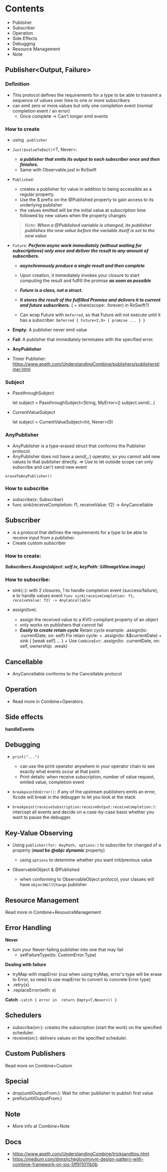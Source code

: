 
# Contents
- Publisher
- Subscriber
- Operation
- Side Effects
- Debugging
- Resource Management
- Note

## Publisher<Output, Failure>

### Definition

- This protocol defines the requirements for a type to be able to transmit a sequence of values over time to one or more subscribers
- can emit zero or more values but only one completion event (normal completion event / an error)
    + Once complete -> Can't longer emit events

### How to create

- using `.publisher`

- `Just($valueToEmit)`<T, Never>:
    + ***a publisher that emits its output to each subscriber once and then finishes.***
    + Same with Observable.just in RxSwift

- `Published`:
    + creates a publisher for value in addition to being accessible as a regular property.
    + Use the $ prefix on the @Published property to gain access to its underlying publisher
    + the values emitted will be the initial value at subscription time followed by new values when the property changes
    > Note: ***When a @Published variable is changed, its publisher publishes the new value before the variable itself is set to the new value***

- `Future`: ***Perform async work immediately (without waiting for subscriptions) only once and deliver the result to any amount of subscribers.***
    + ***asynchronously produce a single result and then complete***
    + Upon creation, it immediately invokes your closure to start computing the result and fulfill the promise ***as soon as possible***
    + ***Future is a class, not a struct.***
    + ***It stores the result of the fulfilled Promise and delivers it to current and future subscribers.*** ( = share(scope: .forever) in RxSwift?)
    
    + Can wrap Future with `Deferred`, so that Future will not execute until it has a subscriber.
    `
    Deferred {
        Future<I,O> { promise ... }
    }
    `
- **Empty**: A publisher never emit value

- **Fail**: A publisher that immediately terminates with the specified error.

- **AnyPublisher**

- Timer Publisher: https://www.apeth.com/UnderstandingCombine/publishers/publisherstimer.html

### Subject

- PassthroughSubject

    let subject = PassthroughSubject<String, MyError>()
    subject.send(...)

- CurrentValueSubject

    let subject = CurrentValueSubject<Int, Never>(0)

### AnyPublisher

- AnyPublisher is a type-erased struct that conforms the Publisher protocol.
- AnyPublisher does not have a send(_:) operator, so you cannot add new values to that publisher directly. => Use to let outside scope can only subscribe and can't send new event

`eraseToAnyPublisher()`


### How to subscribe

- subscribe(x: Subscriber)
- func sink(receiveCompletion: f1, receiveValue: f2) -> AnyCancellable

## Subscriber

- is a protocol that defines the requirements for a type to be able to receive input from a publisher.
- Create custom subscriber

### How to create:

***Subscribers.Assign(object: self.iv, keyPath: \UIImageView.image)***

### How to subscribe:

- sink(_:_:): with 2 closures, 1 to handle completion event (success/failure), e to handle values event
    `
    func sink(receiveCompletion: f1, receiveValue: f2) -> AnyCancellable
    `
    
- assign(to:on:):
    + assign the received value to a KVO-compliant property of an object
    + only works on publishers that cannot fail
    + ***Easily to create retain cycle***
        Retain cycle example:  .assign(to: \.currentDate, on: self)
        Fix retain cycle:
            + .assign(to: &$currentDate)
            + sink { [weak self] ... }
            + Use `CombineExt`: .assign(to: \.currentDate, on: self, ownership: .weak)

## Cancellable

- AnyCancellable conforms to the Cancellable protocol

## Operation

- Read more in Combine+Operators.

## Side effects

**handleEvents**

## Debugging

- `print("...")`
    + can use the print operator anywhere in your operator chain to see exactly what events occur at that point.
    + Print details: when receive subscription, number of value request, emited value, completion event

- `breakpointOnError()`:  if any of the upstream publishers emits an error, Xcode will break in the debugger to let you look at the stack

- `breakpoint(receiveSubscription:receiveOutput:receiveCompletion:)`:  intercept all events and decide on a case-by-case basis whether you want to pause the debugger.

## Key-Value Observing

- Using `publisher(for: KeyPath, options:)` to subscribe for changed of a property (***must be @objc dynamic*** property)
    + using `options` to determine whether you want init/previous value

- ObservableObject & @Published
    + when conforming to ObservableObject protocol, your classes will have `objectWillChange` publisher

## Resource Management

Read more in Combine+ResourceManagement

## Error Handling

**Never**
- turn your Never-failing publisher into one that may fail
    + setFailureType(to: CustomError.Type)

**Dealing with failure**
- tryMap with mapError (cuz when using tryMap, error's type will be erase to Error, so need to use mapError to convert to concrete Error type)
- .retry(x)
- .replaceError(with: x)

**Catch**
`
.catch { error in 
    return Empty<T,Never>()
}
`

## Schedulers

- subscribe(on:): creates the subscription (start the work) on the specified scheduler.
- receive(on:): delivers values on the specified scheduler.

## Custom Publishers

Read more on Combine+Custom

## Special
- drop(untilOutputFrom:): Wait for other publisher to publish first value
- prefix(untilOutputFrom:)

## Note

- More info at Combine+Note

## Docs

- https://www.apeth.com/UnderstandingCombine/tricksandtips.html
- https://medium.com/@mshcheglov/mvvm-design-pattern-with-combine-framework-on-ios-5ff911011b0b
